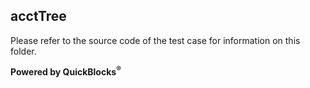 ## acctTree

Please refer to the source code of the test case for information on this folder.

**Powered by QuickBlocks<sup>&reg;</sup>**

